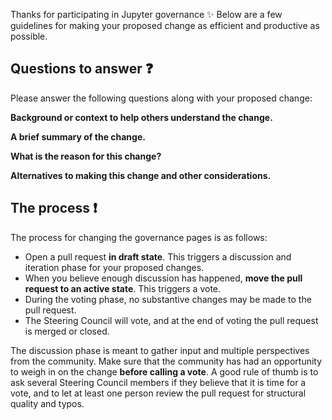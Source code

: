 Thanks for participating in Jupyter governance ✨
Below are a few guidelines for making your proposed change as efficient and productive
as possible.

## Questions to answer ❓

Please answer the following questions along with your proposed change:

**Background or context to help others understand the change.**

**A brief summary of the change.**

**What is the reason for this change?**

**Alternatives to making this change and other considerations.**


## The process ❗

The process for changing the governance pages is as follows:

* Open a pull request **in draft state**. This triggers a discussion and iteration phase
  for your proposed changes.
* When you believe enough discussion has happened,
  **move the pull request to an active state**. This triggers a vote.
* During the voting phase, no substantive changes may be made to the pull request.
* The Steering Council will vote, and at the end of voting the pull request is merged or closed.

The discussion phase is meant to gather input and multiple perspectives from the community.
Make sure that the community has had an opportunity to weigh in on
the change **before calling a vote**. A good rule of thumb is to ask several Steering Council
members if they believe that it is time for a vote, and to let at least one person review
the pull request for structural quality and typos.
